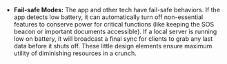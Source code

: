 - **Fail-safe Modes:** The app and other tech have fail-safe behaviors. If the app detects low battery, it can automatically turn off non-essential features to conserve power for critical functions (like keeping the SOS beacon or important documents accessible). If a local server is running low on battery, it will broadcast a final sync for clients to grab any last data before it shuts off. These little design elements ensure maximum utility of diminishing resources in a crunch.